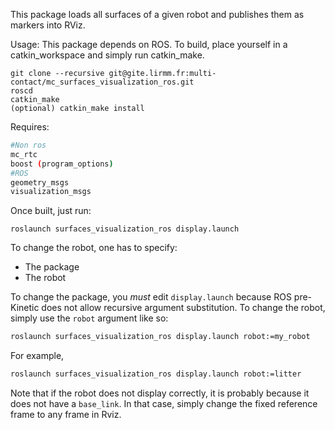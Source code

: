 This package loads all surfaces of a given robot and publishes
them as markers into RViz.

Usage:
This package depends on ROS. To build, place yourself in a
catkin_workspace and simply run catkin_make.

```
git clone --recursive git@gite.lirmm.fr:multi-contact/mc_surfaces_visualization_ros.git
roscd
catkin_make
(optional) catkin_make install
```

Requires:
```bash
#Non ros
mc_rtc
boost (program_options)
#ROS
geometry_msgs
visualization_msgs
```

Once built, just run:
```
roslaunch surfaces_visualization_ros display.launch
```

To change the robot, one has to specify:
- The package
- The robot

To change the package, you *must* edit `display.launch` because ROS pre-Kinetic
does not allow recursive argument substitution. To change the robot, simply use
the `robot` argument like so:
```bash
roslaunch surfaces_visualization_ros display.launch robot:=my_robot
```

For example,
```bash
roslaunch surfaces_visualization_ros display.launch robot:=litter
```

Note that if the robot does not display correctly, it is probably because it does
not have a `base_link`. In that case, simply change the fixed reference frame to
any frame in Rviz.
